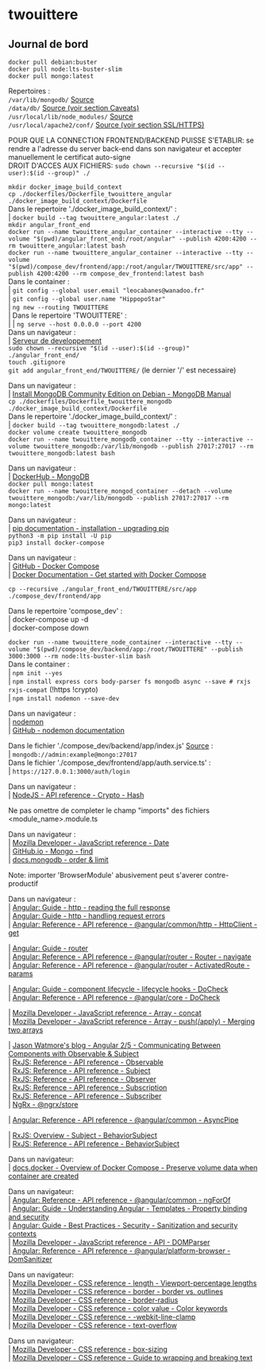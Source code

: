 # twouittere

## Journal de bord

`docker pull debian:buster`  
`docker pull node:lts-buster-slim`  
`docker pull mongo:latest`  

Repertoires :  
`/var/lib/mongodb/` [Source](https://docs.mongodb.com/manual/tutorial/install-mongodb-on-debian/#run-mongodb-community-edition)  
`/data/db/` [Source (voir section Caveats)](https://hub.docker.com/_/mongo)  
`/usr/local/lib/node_modules/` [Source](https://docs.npmjs.com/cli/v7/configuring-npm/folders)  
`/usr/local/apache2/conf/` [Source (voir section SSL/HTTPS)](https://hub.docker.com/_/httpd)  

POUR QUE LA CONNECTION FRONTEND/BACKEND PUISSE S'ETABLIR: se rendre a l'adresse du server back-end dans son navigateur et accepter manuellement le certificat auto-signe  
DROIT D'ACCES AUX FICHIERS: `sudo chown --recursive "$(id --user):$(id --group)" ./`  

`mkdir docker_image_build_context`  
`cp ./dockerfiles/Dockerfile_twouittere_angular ./docker_image_build_context/Dockerfile`  
Dans le repertoire './docker\_image\_build\_context/' :  
|	`docker build --tag twouittere_angular:latest ./`  
`mkdir angular_front_end`  
`docker run --name twouittere_angular_container --interactive --tty --volume "$(pwd)/angular_front_end:/root/angular" --publish 4200:4200 --rm twouittere_angular:latest bash`  
`docker run --name twouittere_angular_container --interactive --tty --volume "$(pwd)/compose_dev/frontend/app:/root/angular/TWOUITTERE/src/app" --publish 4200:4200 --rm compose_dev_frontend:latest bash`  
Dans le container :  
|	`git config --global user.email "leocabanes@wanadoo.fr"`  
|	`git config --global user.name "HippopoStar"`  
|	`ng new --routing TWOUITTERE`  
|	Dans le repertoire 'TWOUITTERE' :  
|	|	`ng serve --host 0.0.0.0 --port 4200`  
Dans un navigateur :  
|	[Serveur de developpement](http://127.0.0.1:4200/)  
`sudo chown --recursive "$(id --user):$(id --group)" ./angular_front_end/`  
`touch .gitignore`  
`git add angular_front_end/TWOUITTERE/` (le dernier '/' est necessaire)  

Dans un navigateur :  
|	[Install MongoDB Community Edition on Debian - MongoDB Manual](https://docs.mongodb.com/manual/tutorial/install-mongodb-on-debian/)  
`cp ./dockerfiles/Dockerfile_twouittere_mongodb ./docker_image_build_context/Dockerfile`  
Dans le repertoire './docker\_image\_build\_context/' :  
|	`docker build --tag twouittere_mongodb:latest ./`  
`docker volume create twouittere_mongodb`  
`docker run --name twouittere_mongodb_container --tty --interactive --volume twouittere_mongodb:/var/lib/mongodb --publish 27017:27017 --rm twouittere_mongodb:latest bash`  

Dans un navigateur :  
|	[DockerHub - MongoDB](https://hub.docker.com/_/mongo)  
`docker pull mongo:latest`  
`docker run --name twouittere_mongod_container --detach --volume twouittere_mongodb:/var/lib/mongodb --publish 27017:27017 --rm mongo:latest`  

Dans un navigateur :  
|	[pip documentation - installation - upgrading pip](https://pip.pypa.io/en/stable/installing/#upgrading-pip)  
`python3 -m pip install -U pip`  
`pip3 install docker-compose`  

Dans un navigateur :  
|	[GitHub - Docker Compose](https://github.com/docker/compose)  
|	[Docker Documentation - Get started with Docker Compose](https://docs.docker.com/compose/gettingstarted/)  

`cp --recursive ./angular_front_end/TWOUITTERE/src/app ./compose_dev/frontend/app`  

Dans le repertoire 'compose\_dev' :  
|	docker-compose up -d  
|	docker-compose down  

`docker run --name twouittere_node_container --interactive --tty --volume "$(pwd)/compose_dev/backend/app:/root/TWOUITTERE" --publish 3000:3000 --rm node:lts-buster-slim bash`  
Dans le container :  
|	`npm init --yes`  
|	`npm install express cors body-parser fs mongodb async --save # rxjs rxjs-compat` (!https !crypto)  
|	`npm install nodemon --save-dev`  

Dans un navigateur :  
|	[nodemon](https://nodemon.io/)  
|	[GitHub - nodemon documentation](https://github.com/remy/nodemon#nodemon)  

Dans le fichier './compose\_dev/backend/app/index.js' [Source](https://docs.mongodb.com/manual/reference/connection-string/) :  
|	`mongodb://admin:example@mongo:27017`  
Dans le fichier './compose\_dev/frontend/app/auth.service.ts' :  
|	`https://127.0.0.1:3000/auth/login`  

Dans un navigateur :  
|	[NodeJS - API reference - Crypto - Hash](https://nodejs.org/api/crypto.html#crypto_class_hash)  

Ne pas omettre de completer le champ "imports" des fichiers \<module\_name\>.module.ts

Dans un navigateur :  
|	[Mozilla Developer - JavaScript reference - Date](https://developer.mozilla.org/en-US/docs/Web/JavaScript/Reference/Global_Objects/Date)  
|	[GitHub.io - Mongo - find](http://mongodb.github.io/node-mongodb-native/3.6/api/Collection.html#find)  
|	[docs.mongodb - order & limit](https://docs.mongodb.com/manual/reference/method/cursor.sort/#limit-results)  

Note: importer 'BrowserModule' abusivement peut s'averer contre-productif

Dans un navigateur :  
|	[Angular: Guide - http - reading the full response](https://angular.io/guide/http#reading-the-full-response)  
|	[Angular: Guide - http - handling request errors](https://angular.io/guide/http#handling-request-errors)  
|	[Angular: Reference - API reference - @angular/common/http - HttpClient - get](https://angular.io/api/common/http/HttpClient#get)  

|	[Angular: Guide - router](https://angular.io/guide/router)  
|	[Angular: Reference - API reference - @angular/router - Router - navigate](https://angular.io/api/router/Router#navigate)  
|	[Angular: Reference - API reference - @angular/router - ActivatedRoute - params](https://angular.io/api/router/ActivatedRoute#params)  

|	[Angular: Guide - component lifecycle - lifecycle hooks - DoCheck](https://angular.io/guide/lifecycle-hooks#defining-custom-change-detection)  
|	[Angular: Reference - API reference - @angular/core - DoCheck](https://angular.io/api/core/DoCheck)  

|	[Mozilla Developer - JavaScript reference - Array - concat](https://developer.mozilla.org/en-US/docs/Web/JavaScript/Reference/Global_Objects/Array/concat)  
|	[Mozilla Developer - JavaScript reference - Array - push(/apply) - Merging two arrays](https://developer.mozilla.org/en-US/docs/Web/JavaScript/Reference/Global_Objects/Array/push#merging_two_arrays)  

|	[Jason Watmore's blog - Angular 2/5 - Communicating Between Components with Observable & Subject](https://jasonwatmore.com/post/2016/12/01/angular-2-communicating-between-components-with-observable-subject)  
|	[RxJS: Reference - API reference - Observable](https://rxjs.dev/api/index/class/Observable)  
|	[RxJS: Reference - API reference - Subject](https://rxjs.dev/api/index/class/Subject)  
|	[RxJS: Reference - API reference - Observer](https://rxjs.dev/api/index/interface/Observer)  
|	[RxJS: Reference - API reference - Subscription](https://rxjs.dev/api/index/class/Subscription)  
|	[RxJS: Reference - API reference - Subscriber](https://rxjs.dev/api/index/class/Subscriber)  
|	[NgRx - @ngrx/store](https://ngrx.io/)  

|	[Angular: Reference - API reference - @angular/common - AsyncPipe](https://angular.io/api/common/AsyncPipe)  

|	[RxJS: Overview - Subject - BehaviorSubject](https://rxjs.dev/guide/subject#behaviorsubject)  
|	[RxJS: Reference - API reference - BehaviorSubject](https://rxjs.dev/api/index/class/BehaviorSubject)  

Dans un navigateur:  
|	[docs.docker - Overview of Docker Compose - Preserve volume data when container are created](https://docs.docker.com/compose/#preserve-volume-data-when-containers-are-created)  

Dans un navigateur:  
|	[Angular: Reference - API reference - @angular/common - ngForOf](https://angular.io/api/common/NgForOf)  
|	[Angular: Guide - Understanding Angular - Templates - Property binding and security](https://angular.io/guide/property-binding#property-binding-and-security)  
|	[Angular: Guide - Best Practices - Security - Sanitization and security contexts](https://angular.io/guide/security#sanitization-and-security-contexts)  
|	[Mozilla Developer - JavaScript reference - API - DOMParser](https://developer.mozilla.org/en-US/docs/Web/API/DOMParser)  
|	[Angular: Reference - API reference - @angular/platform-browser - DomSanitizer](https://angular.io/api/platform-browser/DomSanitizer)  

Dans un navigateur:  
|	[Mozilla Developer - CSS reference - length - Viewport-percentage lengths](https://developer.mozilla.org/en-US/docs/Web/CSS/length#viewport-percentage_lengths)  
|	[Mozilla Developer - CSS reference - border - border vs. outlines](https://developer.mozilla.org/en-US/docs/Web/CSS/border#borders_vs._outlines)  
|	[Mozilla Developer - CSS reference - border-radius](https://developer.mozilla.org/en-US/docs/Web/CSS/border-radius)  
|	[Mozilla Developer - CSS reference - color value - Color keywords](https://developer.mozilla.org/en-US/docs/Web/CSS/color_value#color_keywords)  
|	[Mozilla Developer - CSS reference - -webkit-line-clamp](https://developer.mozilla.org/en-US/docs/Web/CSS/-webkit-line-clamp)  
|	[Mozilla Developer - CSS reference - text-overflow](https://developer.mozilla.org/en-US/docs/Web/CSS/text-overflow)  

Dans un navigateur:  
|	[Mozilla Developer - CSS reference - box-sizing](https://developer.mozilla.org/en-US/docs/Web/CSS/box-sizing)  
|	[Mozilla Developer - CSS reference - Guide to wrapping and breaking text](https://developer.mozilla.org/en-US/docs/Web/CSS/CSS_Text/Wrapping_Text)  

